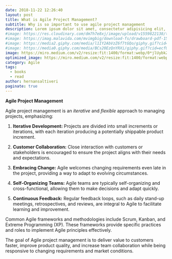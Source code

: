 ```yaml
---
date: 2018-11-22 12:26:40
layout: post
title: What is Agile Project Management?
subtitle: Why is so important to use agile project management
description: Lorem ipsum dolor sit amet, consectetur adipisicing elit, sed do eiusmod tempor incididunt ut labore et dolore magna aliqua.
#image: https://res.cloudinary.com/dm7h7e8xj/image/upload/v1559822138/theme9_v273a9.jpg
#image: https://imag.malavida.com/mvimgbig/download-fs/drawboard-pdf-15322-5.jpg
#image: https://media2.giphy.com/media/l1IY2AbVzZ6f7tGQo/giphy.gif?cid=ecf05e47c46f4c993306fa86540461d15f358257b387d43f&rid=giphy.gif
#image: https://media0.giphy.com/media/BCs20EzQnYRXi/giphy.gif?cid=ecf05e47f232b1b79d83818de57145545e1c0893e38473eb&rid=giphy.gif
image: https://miro.medium.com/v2/resize:fit:1400/format:webp/0*jlUybkZYz6yxWtdk.jpg
optimized_image: https://miro.medium.com/v2/resize:fit:1400/format:webp/0*jlUybkZYz6yxWtdk.jpg
category: Agile
tags:
  - books
  - read
author: hernansaltiveri
paginate: true
---
```


**Agile Project Management**

Agile project management is an *iterative* and *flexible* approach to managing projects, emphasizing:

1. **Iterative Development:** Projects are divided into small increments or iterations, with each iteration producing a potentially shippable product increment.

2. **Customer Collaboration:** Close interaction with customers or stakeholders is encouraged to ensure the project aligns with their needs and expectations.

3. **Embracing Change:** Agile welcomes changing requirements even late in the project, providing a way to adapt to evolving circumstances.

4. **Self-Organizing Teams:** Agile teams are typically self-organizing and cross-functional, allowing them to make decisions and adapt quickly.

5. **Continuous Feedback:** Regular feedback loops, such as daily stand-up meetings, retrospectives, and reviews, are integral to Agile to facilitate learning and improvement.

Common Agile frameworks and methodologies include Scrum, Kanban, and Extreme Programming (XP). These frameworks provide specific practices and roles to implement Agile principles effectively.

The goal of Agile project management is to deliver value to customers faster, improve product quality, and increase team collaboration while being responsive to changing requirements and market conditions.